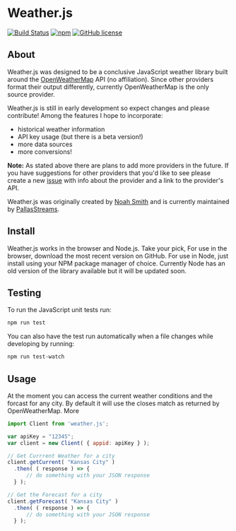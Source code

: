 Weather.js
==========

[![Build Status](https://secure.travis-ci.org/noazark/weather.svg?branch=master)](https://travis-ci.org/noazark/weather)
[![npm](https://img.shields.io/npm/v/weather.js.svg)](https://www.npmjs.com/package/weather.js)
[![GitHub license](https://img.shields.io/badge/license-MIT-blue.svg)](https://raw.githubusercontent.com/noazark/weather/master/LICENSE)


## About

Weather.js was designed to be a conclusive JavaScript weather library built around the [OpenWeatherMap](http://openweathermap.org/) API (no affiliation). Since other providers format their output differently, currently OpenWeatherMap is the only source provider.

Weather.js is still in early development so expect changes and please contribute! Among the features I hope to incorporate:

-   historical weather information
-   API key usage (but there is a beta version!)
-   more data sources
-   more conversions!

**Note:** As stated above there are plans to add more providers in the future. If you have suggestions for other providers that you'd like to see please create a new [issue](https://github.com/noazark/weather/issues) with info about the provider and a link to the provider's API.

Weather.js was originally created by [Noah Smith](https://github.com/noazark) and is currently maintained by [PallasStreams](https://github.com/PallasStreams).

## Install
Weather.js works in the browser and Node.js. Take your pick, For use in the browser, download the most recent version on GitHub. For use in Node, just install using your NPM package manager of choice. Currently Node has an old version of the library available but it will be updated soon.

## Testing
To run the JavaScript unit tests run:
```bash
npm run test
```

You can also have the test run automatically when a file changes while developing by running:
```bash
npm run test-watch
```

## Usage
At the moment you can access the current weather conditions and the forcast for any city. By default it will use the closes match as returned by OpenWeatherMap. More 

```javascript
import Client from 'weather.js';

var apiKey = "12345";
var client = new Client( { appid: apiKey } );

// Get Currrent Weather for a city
client.getCurrent( "Kansas City" )
  .then( ( response ) => {
      // do something with your JSON response
  } );

// Get the Forecast for a city
client.getForecast( "Kansas City" )
  .then( ( response ) => {
      // do something with your JSON response
  } );
```
